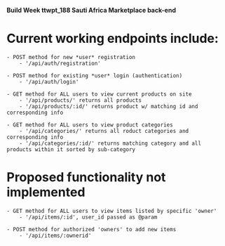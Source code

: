 **Build Week ttwpt_188 Sauti Africa Marketplace back-end**

# Current working endpoints include:
    - POST method for new *user* registration
        - '/api/auth/registration'

    - POST method for existing *user* login (authentication)
        - '/api/auth/login'

    - GET method for ALL users to view current products on site
        - '/api/products/' returns all products
        - '/api/products/:id/' returns product w/ matching id and corresponding info

    - GET method for ALL users to view product categories
        - '/api/categories/' returns all roduct categories and corresponding info
        - '/api/categories/:id/' returns matching category and all products within it sorted by sub-category

# Proposed functionality not implemented
    - GET method for ALL users to view items listed by specific 'owner'
        - '/api/items/:id', user_id passed as @param

    - POST method for authorized 'owners' to add new items
        - '/api/items/:ownerid'    

    
